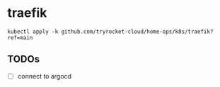 # traefik

    kubectl apply -k github.com/tryrocket-cloud/home-ops/k8s/traefik?ref=main

## TODOs

- [ ] connect to argocd
